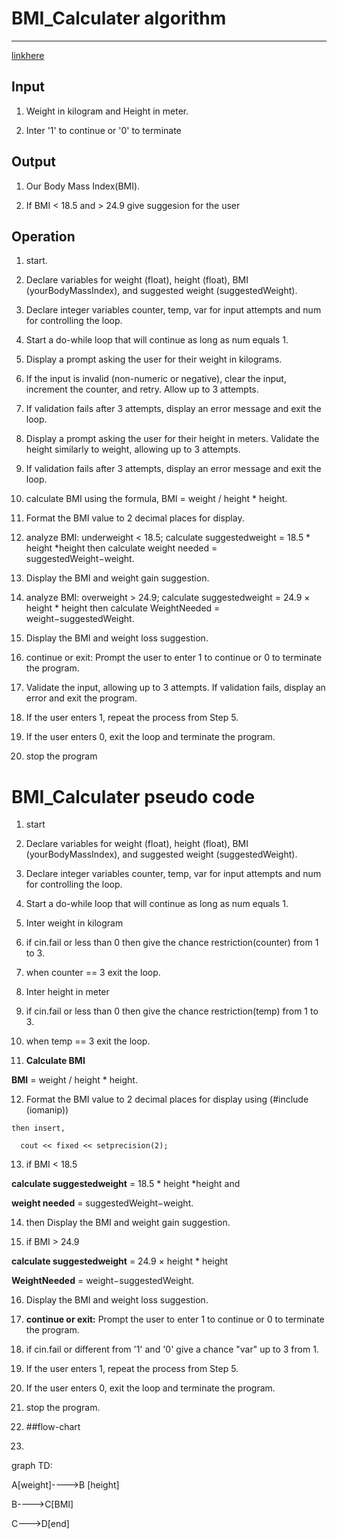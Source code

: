 # BMI_Calculater algorithm
---
[linkhere](https://github.com/SWEG-2016EC-Batch/Quantum-leap/tree/main/ETS%201429_Yeabsira_Belete)
 
 ## Input 

1. Weight in kilogram and Height in meter.

2. Inter '1' to continue or '0' to terminate

 ## Output

 1. Our Body Mass Index(BMI).

 2. If BMI < 18.5 and > 24.9 give suggesion for the user

 ## Operation

 1. start.

 2. Declare variables for weight (float), height (float), BMI (yourBodyMassIndex), and suggested weight (suggestedWeight).

 3. Declare integer variables counter, temp, var for input attempts and num for controlling the loop.

 4. Start a do-while loop that will continue as long as num equals 1.

 5. Display a prompt asking the user for their weight in kilograms.

 6. If the input is invalid (non-numeric or negative), clear the input, increment the counter, and retry. Allow up to 3 attempts.

 7. If validation fails after 3 attempts, display an error message and exit the loop.

8. Display a prompt asking the user for their height in meters.
Validate the height similarly to weight, allowing up to 3 attempts.

 9. If validation fails after 3 attempts, display an error message and exit the loop.

 10. calculate BMI using the formula, BMI = weight / height * height.
 
 11. Format the BMI value to 2 decimal places for display.

 12. analyze BMI: underweight < 18.5; calculate suggestedweight = 18.5 * height *height then calculate weight needed = suggestedWeight−weight. 

 13. Display the BMI and weight gain suggestion.

 14. analyze BMI: overweight > 24.9; calculate suggestedweight = 24.9 × height * height then calculate WeightNeeded = weight−suggestedWeight.

 15. Display the BMI and weight loss suggestion.

 16. continue or exit: Prompt the user to enter 1 to continue or 0 to terminate the program.

 17. Validate the input, allowing up to 3 attempts. If validation fails, display an error and exit the program.

 18. If the user enters 1, repeat the process from Step 5.
 
 19. If the user enters 0, exit the loop and terminate the program.
 
 20. stop the program
  

# BMI_Calculater pseudo code

 1. start

 2. Declare variables for weight (float), height (float), BMI (yourBodyMassIndex), and suggested weight (suggestedWeight).

 3. Declare integer variables counter, temp, var for input attempts and num for controlling the loop.

 4. Start a do-while loop that will continue as long as num equals 1.

 5. Inter weight in kilogram 
  
 6. if cin.fail or less than 0 then give the chance restriction(counter) from 1 to 3. 
   
 7. when counter == 3 exit the loop.

 8.  Inter height in meter 
  
 9. if cin.fail or less than 0 then give the chance restriction(temp) from 1 to 3.
    
 10. when temp == 3 exit the loop.

 11. **Calculate BMI**

**BMI** =  weight / height * height.

 12. Format the BMI value to 2 decimal places for display using (#include (iomanip))
   
    then insert, 
    
      cout << fixed << setprecision(2);

 13. if BMI < 18.5
   
**calculate suggestedweight** = 18.5 * height *height and
   
**weight needed** = suggestedWeight−weight.

 14. then Display the BMI and weight gain suggestion.
   
 15. if BMI > 24.9
   
**calculate suggestedweight** = 24.9 × height * height

**WeightNeeded** = weight−suggestedWeight.

 16. Display the BMI and weight loss suggestion.
   
 17. **continue or exit:** Prompt the user to enter 1 to continue or 0 to terminate the program.
   
 18. if cin.fail or different from '1' and '0' give a chance "var" up to 3 from 1.

 19. If the user enters 1, repeat the process from Step 5.

 20. If the user enters 0, exit the loop and terminate the program.

21. stop the program.
22. ##flow-chart
23. ```mermaid

graph TD:

A[weight]---->B [height]

B---->C[BMI]

C--->D[end]

```
